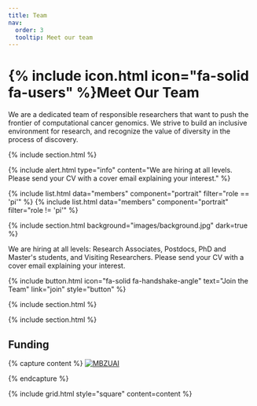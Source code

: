 ```yaml
---
title: Team
nav:
  order: 3
  tooltip: Meet our team
---
```


# {% include icon.html icon="fa-solid fa-users" %}Meet Our Team
We are a dedicated team of responsible researchers that want to push the frontier of computational cancer genomics. We strive to build an inclusive environment for research, and recognize the value of diversity in the process of discovery.

{% include section.html %}

{%
  include alert.html
  type="info"
  content="We are hiring at all levels. Please send your CV with a cover email explaining your interest."
%}

{% include list.html data="members" component="portrait" filter="role == 'pi'" %}
{% include list.html data="members" component="portrait" filter="role != 'pi'" %}

{% include section.html background="images/background.jpg" dark=true %}


We are hiring at all levels: Research Associates, Postdocs, PhD and Master's students, and Visiting Researchers. Please send your CV with a cover email explaining your interest.

{%
  include button.html
  icon="fa-solid fa-handshake-angle"
  text="Join the Team"
  link="join"
  style="button"
%}

{% include section.html %}


{% include section.html %}

## Funding

{% capture content %}
[![MBZUAI](https://upload.wikimedia.org/wikipedia/en/5/55/Mohamed_bin_Zayed_University_of_Artificial_Intelligence_logo.png)](https://mbzuai.ac.ae)

{% endcapture %}

{% include grid.html style="square" content=content %}
